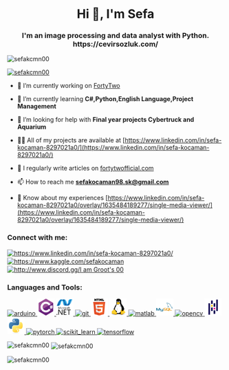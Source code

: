 <h1 align="center">Hi 👋, I'm Sefa</h1>
<h3 align="center">I'm an image processing and data analyst with Python. https://cevirsozluk.com/</h3>

<p align="left"> <img src="https://komarev.com/ghpvc/?username=sefakcmn00&label=Profile%20views&color=0e75b6&style=flat" alt="sefakcmn00" /> </p>

<p align="left"> <a href="https://github.com/ryo-ma/github-profile-trophy"><img src="https://github-profile-trophy.vercel.app/?username=sefakcmn00" alt="sefakcmn00" /></a> </p>

- 🔭 I’m currently working on [FortyTwo](fortytwofficial.com)

- 🌱 I’m currently learning **C#,Python,English Language,Project Management**

- 🤝 I’m looking for help with **Final year projects Cybertruck and Aquarium**

- 👨‍💻 All of my projects are available at [https://www.linkedin.com/in/sefa-kocaman-8297021a0/](https://www.linkedin.com/in/sefa-kocaman-8297021a0/)

- 📝 I regularly write articles on [fortytwofficial.com](fortytwofficial.com)

- 📫 How to reach me **sefakocaman98.sk@gmail.com**

- 📄 Know about my experiences [https://www.linkedin.com/in/sefa-kocaman-8297021a0/overlay/1635484189277/single-media-viewer/](https://www.linkedin.com/in/sefa-kocaman-8297021a0/overlay/1635484189277/single-media-viewer/)

<h3 align="left">Connect with me:</h3>
<p align="left">
<a href="https://linkedin.com/in/https://www.linkedin.com/in/sefa-kocaman-8297021a0/" target="blank"><img align="center" src="https://raw.githubusercontent.com/rahuldkjain/github-profile-readme-generator/master/src/images/icons/Social/linked-in-alt.svg" alt="https://www.linkedin.com/in/sefa-kocaman-8297021a0/" height="30" width="40" /></a>
<a href="https://kaggle.com/https://www.kaggle.com/sefakocaman" target="blank"><img align="center" src="https://raw.githubusercontent.com/rahuldkjain/github-profile-readme-generator/master/src/images/icons/Social/kaggle.svg" alt="https://www.kaggle.com/sefakocaman" height="30" width="40" /></a>
<a href="https://discord.gg/http://www.discord.gg/I am Groot's 00" target="blank"><img align="center" src="https://raw.githubusercontent.com/rahuldkjain/github-profile-readme-generator/master/src/images/icons/Social/discord.svg" alt="http://www.discord.gg/I am Groot's 00" height="30" width="40" /></a>
</p>

<h3 align="left">Languages and Tools:</h3>
<p align="left"> <a href="https://www.arduino.cc/" target="_blank" rel="noreferrer"> <img src="https://cdn.worldvectorlogo.com/logos/arduino-1.svg" alt="arduino" width="40" height="40"/> </a> <a href="https://www.w3schools.com/cs/" target="_blank" rel="noreferrer"> <img src="https://raw.githubusercontent.com/devicons/devicon/master/icons/csharp/csharp-original.svg" alt="csharp" width="40" height="40"/> </a> <a href="https://dotnet.microsoft.com/" target="_blank" rel="noreferrer"> <img src="https://raw.githubusercontent.com/devicons/devicon/master/icons/dot-net/dot-net-original-wordmark.svg" alt="dotnet" width="40" height="40"/> </a> <a href="https://git-scm.com/" target="_blank" rel="noreferrer"> <img src="https://www.vectorlogo.zone/logos/git-scm/git-scm-icon.svg" alt="git" width="40" height="40"/> </a> <a href="https://www.w3.org/html/" target="_blank" rel="noreferrer"> <img src="https://raw.githubusercontent.com/devicons/devicon/master/icons/html5/html5-original-wordmark.svg" alt="html5" width="40" height="40"/> </a> <a href="https://www.linux.org/" target="_blank" rel="noreferrer"> <img src="https://raw.githubusercontent.com/devicons/devicon/master/icons/linux/linux-original.svg" alt="linux" width="40" height="40"/> </a> <a href="https://www.mathworks.com/" target="_blank" rel="noreferrer"> <img src="https://upload.wikimedia.org/wikipedia/commons/2/21/Matlab_Logo.png" alt="matlab" width="40" height="40"/> </a> <a href="https://www.mysql.com/" target="_blank" rel="noreferrer"> <img src="https://raw.githubusercontent.com/devicons/devicon/master/icons/mysql/mysql-original-wordmark.svg" alt="mysql" width="40" height="40"/> </a> <a href="https://opencv.org/" target="_blank" rel="noreferrer"> <img src="https://www.vectorlogo.zone/logos/opencv/opencv-icon.svg" alt="opencv" width="40" height="40"/> </a> <a href="https://pandas.pydata.org/" target="_blank" rel="noreferrer"> <img src="https://raw.githubusercontent.com/devicons/devicon/2ae2a900d2f041da66e950e4d48052658d850630/icons/pandas/pandas-original.svg" alt="pandas" width="40" height="40"/> </a> <a href="https://www.python.org" target="_blank" rel="noreferrer"> <img src="https://raw.githubusercontent.com/devicons/devicon/master/icons/python/python-original.svg" alt="python" width="40" height="40"/> </a> <a href="https://pytorch.org/" target="_blank" rel="noreferrer"> <img src="https://www.vectorlogo.zone/logos/pytorch/pytorch-icon.svg" alt="pytorch" width="40" height="40"/> </a> <a href="https://scikit-learn.org/" target="_blank" rel="noreferrer"> <img src="https://upload.wikimedia.org/wikipedia/commons/0/05/Scikit_learn_logo_small.svg" alt="scikit_learn" width="40" height="40"/> </a> <a href="https://www.tensorflow.org" target="_blank" rel="noreferrer"> <img src="https://www.vectorlogo.zone/logos/tensorflow/tensorflow-icon.svg" alt="tensorflow" width="40" height="40"/> </a> </p>

<p><img align="left" src="https://github-readme-stats.vercel.app/api/top-langs?username=sefakcmn00&show_icons=true&locale=en&layout=compact" alt="sefakcmn00" /></p>

<p>&nbsp;<img align="center" src="https://github-readme-stats.vercel.app/api?username=sefakcmn00&show_icons=true&locale=en" alt="sefakcmn00" /></p>

<p><img align="center" src="https://github-readme-streak-stats.herokuapp.com/?user=sefakcmn00&" alt="sefakcmn00" /></p>
